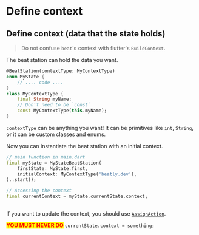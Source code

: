 # Define context

## Define context (data that the state holds)

> Do not confuse `beat`'s context with flutter's `BuildContext`.&#x20;

The beat station can hold the data you want.&#x20;

```dart
@BeatStation(contextType: MyContextType)
enum MyState {
    // .... code ....
}
class MyContextType {
    final String myName;
    // Don't need to be `const`
    const MyContextType(this.myName);
}
```

`contextType` can be anything you want! It can be primitives like `int`, `String`, or it can be custom classes and enums.&#x20;

Now you can instantiate the beat station with an initial context.&#x20;

```dart
// main function in main.dart 
final myState = MyStateBeatStation(
    firstState: MyState.first,
    initialContext: MyContextType('beatly.dev'),
)..start();

// Accessing the context
final currentContext = myState.currentState.context;
    
```

If you want to update the context, you should use [`AssignAction`](update-context-on-transitions.md).&#x20;

<mark style="color:red;">**YOU MUST NEVER DO**</mark> `currentState.context = something;`

